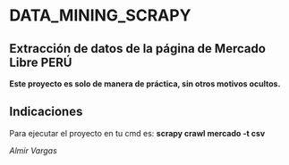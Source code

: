 # DATA_MINING_SCRAPY

## Extracción de datos de la página de Mercado Libre PERÚ

**Este proyecto es solo de manera de práctica, sin otros motivos ocultos.**

## Indicaciones

Para ejecutar el proyecto en tu cmd es: **scrapy crawl mercado -t csv**

*Almir Vargas*
